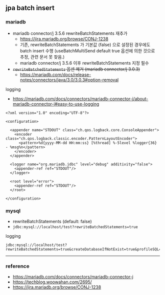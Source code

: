 ## jpa batch insert

### mariadb
- mariadb connector/j 3.5.6 rewriteBatchStatements 재추가
  - https://jira.mariadb.org/browse/CONJ-1238 
  - 기존, rewriteBatchStatements 가 기본값 (false) 으로 설정된 경우에도 batch insert 수행 (useBatchMultiSend default true 옵션에 의한 것으로 추정, 관련 문서 못 찾음.)
  - mariadb connector/j 3.5.6 이후 rewriteBatchStatements 지정 필수
- ~~`rewriteBatchedStatements` 옵션 제거 (mariadb connector/j 3.0.3)~~
  - https://mariadb.com/docs/release-notes/connectors/java/3.0/3.0.3#option-removal

logging
- https://mariadb.com/docs/connectors/mariadb-connector-j/about-mariadb-connector-j#easy-to-use-logging

```
<?xml version="1.0" encoding="UTF-8"?>

<configuration>

  <appender name="STDOUT" class="ch.qos.logback.core.ConsoleAppender">
    <encoder class="ch.qos.logback.classic.encoder.PatternLayoutEncoder">
      <pattern>%d{yyyy-MM-dd HH:mm:ss} [%thread] %-5level %logger{36} - %msg%n</pattern>
    </encoder>
  </appender>

  <logger name="org.mariadb.jdbc" level="debug" additivity="false">
    <appender-ref ref="STDOUT"/>
  </logger>

  <root level="error">
    <appender-ref ref="STDOUT"/>
  </root>

</configuration>

```

### mysql
- rewriteBatchStatements (default: false)
- `jdbc:mysql://localhost/test?rewriteBatchedStatements=true`

logging
```
jdbc:mysql://localhost/test?rewriteBatchedStatements=true&createDatabaseIfNotExist=true&profileSQL=true&logger=Slf4JLogger&maxQuerySizeToLog=99999
```

---

### reference
- https://mariadb.com/docs/connectors/mariadb-connector-j
- https://techblog.woowahan.com/2695/
- https://jira.mariadb.org/browse/CONJ-1238
